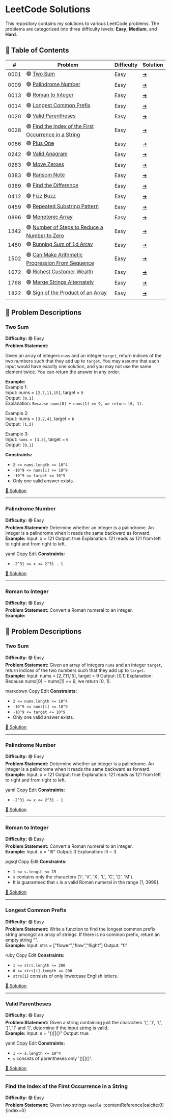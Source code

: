 # LeetCode Solutions

This repository contains my solutions to various LeetCode problems. The problems are categorized into three difficulty levels: **Easy**, **Medium**, and **Hard**.

## 📜 Table of Contents

| # | Problem | Difficulty | Solution |
|---|---------|------------|----------|
| 0001 | 🟢 [Two Sum](#two-sum)  | Easy | [➔](easy/0001.java) |
| 0009 | 🟢 [Palindrome Number](#palindrome-number)  | Easy | [➔](easy/0009.java) |
| 0013 | 🟢 [Roman to Integer](#roman-to-integer)  | Easy | [➔](easy/0013.java) |
| 0014 | 🟢 [Longest Common Prefix](#longest-common-prefix)  | Easy | [➔](easy/0014.java) |
| 0020 | 🟢 [Valid Parentheses](#valid-parentheses)  | Easy | [➔](easy/0020.java) |
| 0028 | 🟢 [Find the Index of the First Occurrence in a String](#find-the-index-of-the-first-occurrence-in-a-string)  | Easy | [➔](easy/0028.java) |
| 0066 | 🟢 [Plus One](#plus-one)  | Easy | [➔](easy/0066.java) |
| 0242 | 🟢 [Valid Anagram](#valid-anagram)  | Easy | [➔](easy/0242.java) |
| 0283 | 🟢 [Move Zeroes](#move-zeroes)  | Easy | [➔](easy/0283.java) |
| 0383 | 🟢 [Ransom Note](#ransom-note)  | Easy | [➔](easy/0383.java) |
| 0389 | 🟢 [Find the Difference](#find-the-difference)  | Easy | [➔](easy/0389.java) |
| 0412 | 🟢 [Fizz Buzz](#fizz-buzz)  | Easy | [➔](easy/0412.java) |
| 0459 | 🟢 [Repeated Substring Pattern](#repeated-substring-pattern)  | Easy | [➔](easy/0459.java) |
| 0896 | 🟢 [Monotonic Array](#monotonic-array) | Easy | [➔](easy/0896.java) |
| 1342 | 🟢 [Number of Steps to Reduce a Number to Zero](#number-of-steps-to-reduce-a-number-to-zero) | Easy | [➔](easy/1342.java) |
| 1480 | 🟢 [Running Sum of 1d Array](#running-sum-of-1d-array) | Easy | [➔](easy/1480.java) |
| 1502 | 🟢 [Can Make Arithmetic Progression From Sequence](#can-make-arithmetic-progression-from-sequence) | Easy | [➔](easy/1502.java) |
| 1672 | 🟢 [Richest Customer Wealth](#richest-customer-wealth) | Easy | [➔](easy/1672.java) |
| 1768 | 🟢 [Merge Strings Alternately](#merge-strings-alternately) | Easy | [➔](easy/1768.java) |
| 1822 | 🟢 [Sign of the Product of an Array](#sign-of-the-product-of-an-array) | Easy | [➔](easy/1822.java) |



## 📝 Problem Descriptions

### Two Sum
**Difficulty:** 🟢 Easy  
**Problem Statement:** <br/>

Given an array of integers `nums` and an integer `target`, return indices of the two numbers such that they add up to `target`.
You may assume that each input would have exactly one solution, and you may not use the same element twice.
You can return the answer in any order.

**Example:**<br/>
Example 1:<br/>
Input: nums = `[2,7,11,15]`, target = `9`<br/>
Output: `[0,1]`<br/>
Explanation: `Because nums[0] + nums[1] == 9, we return [0, 1].`<br/>

Example 2:<br/>
Input: nums = `[3,2,4]`, target = `6`<br/>
Output: `[1,2]`<br/>

Example 3:<br/>
Input: `nums = [3,3]`, target = `6`<br/>
Output: `[0,1]`<br/>

**Constraints:**<br/>
- `2 <= nums.length <= 10^4`
- `-10^9 <= nums[i] <= 10^9`
- `-10^9 <= target <= 10^9`
- Only one valid answer exists.

[📂 Solution](easy/0001.java)

---

### Palindrome Number
**Difficulty:** 🟢 Easy  
**Problem Statement:** Determine whether an integer is a palindrome. An integer is a palindrome when it reads the same backward as forward.  
**Example:**
Input: x = 121 Output: true Explanation: 121 reads as 121 from left to right and from right to left.

yaml
Copy
Edit
**Constraints:**
- `-2^31 <= x <= 2^31 - 1`

[📂 Solution](easy/0009.java)

---

### Roman to Integer
**Difficulty:** 🟢 Easy  
**Problem Statement:** Convert a Roman numeral to an integer.  
**Example:**
## 📝 Problem Descriptions

### Two Sum
**Difficulty:** 🟢 Easy  
**Problem Statement:** Given an array of integers `nums` and an integer `target`, return indices of the two numbers such that they add up to `target`.  
**Example:**
Input: nums = [2,7,11,15], target = 9 Output: [0,1] Explanation: Because nums[0] + nums[1] == 9, we return [0, 1].

markdown
Copy
Edit
**Constraints:**
- `2 <= nums.length <= 10^4`
- `-10^9 <= nums[i] <= 10^9`
- `-10^9 <= target <= 10^9`
- Only one valid answer exists.

[📂 Solution](easy/0001.java)

---

### Palindrome Number
**Difficulty:** 🟢 Easy  
**Problem Statement:** Determine whether an integer is a palindrome. An integer is a palindrome when it reads the same backward as forward.  
**Example:**
Input: x = 121 Output: true Explanation: 121 reads as 121 from left to right and from right to left.

yaml
Copy
Edit
**Constraints:**
- `-2^31 <= x <= 2^31 - 1`

[📂 Solution](easy/0009.java)

---

### Roman to Integer
**Difficulty:** 🟢 Easy  
**Problem Statement:** Convert a Roman numeral to an integer.  
**Example:**
Input: s = "III" Output: 3 Explanation: III = 3.

pgsql
Copy
Edit
**Constraints:**
- `1 <= s.length <= 15`
- `s` contains only the characters ('I', 'V', 'X', 'L', 'C', 'D', 'M').
- It is guaranteed that `s` is a valid Roman numeral in the range [1, 3999].

[📂 Solution](easy/0013.java)

---

### Longest Common Prefix
**Difficulty:** 🟢 Easy  
**Problem Statement:** Write a function to find the longest common prefix string amongst an array of strings. If there is no common prefix, return an empty string "".  
**Example:**
Input: strs = ["flower","flow","flight"] Output: "fl"

ruby
Copy
Edit
**Constraints:**
- `1 <= strs.length <= 200`
- `0 <= strs[i].length <= 200`
- `strs[i]` consists of only lowercase English letters.

[📂 Solution](easy/0014.java)

---

### Valid Parentheses
**Difficulty:** 🟢 Easy  
**Problem Statement:** Given a string containing just the characters '(', ')', '{', '}', '[' and ']', determine if the input string is valid.  
**Example:**
Input: s = "()[]{}" Output: true

yaml
Copy
Edit
**Constraints:**
- `1 <= s.length <= 10^4`
- `s` consists of parentheses only '()[]{}'.

[📂 Solution](easy/0020.java)

---

### Find the Index of the First Occurrence in a String
**Difficulty:** 🟢 Easy  
**Problem Statement:** Given two strings `needle`
::contentReference[oaicite:0]{index=0}
 
